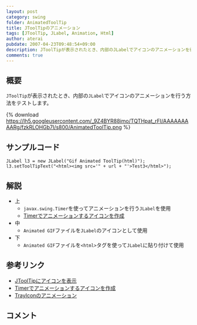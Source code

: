 ```yaml
---
layout: post
category: swing
folder: AnimatedToolTip
title: JToolTipのアニメーション
tags: [JToolTip, JLabel, Animation, Html]
author: aterai
pubdate: 2007-04-23T09:48:54+09:00
description: JToolTipが表示されたとき、内部のJLabelでアイコンのアニメーションを行う方法をテストします。
comments: true
---
```

## 概要
`JToolTip`が表示されたとき、内部の`JLabel`でアイコンのアニメーションを行う方法をテストします。

{% download https://lh5.googleusercontent.com/_9Z4BYR88imo/TQTHpat_rFI/AAAAAAAAARg/fzkRLOHGb7I/s800/AnimatedToolTip.png %}

## サンプルコード
<pre class="prettyprint"><code>JLabel l3 = new JLabel("Gif Animated ToolTip(html)");
l3.setToolTipText("&lt;html&gt;&lt;img src='" + url + "'&gt;Test3&lt;/html&gt;");
</code></pre>

## 解説
- 上
    - `javax.swing.Timer`を使ってアニメーションを行う`JLabel`を使用
    - [Timerでアニメーションするアイコンを作成](http://ateraimemo.com/Swing/AnimeIcon.html)
- 中
    - `Animated GIF`ファイルを`JLabel`のアイコンとして使用
- 下
    - `Animated GIF`ファイルを`<html>`タグを使って`JLabel`に貼り付けて使用

<!-- dummy comment line for breaking list -->

## 参考リンク
- [JToolTipにアイコンを表示](http://ateraimemo.com/Swing/ToolTipIcon.html)
- [Timerでアニメーションするアイコンを作成](http://ateraimemo.com/Swing/AnimeIcon.html)
- [TrayIconのアニメーション](http://ateraimemo.com/Swing/AnimatedTrayIcon.html)

<!-- dummy comment line for breaking list -->

## コメント
